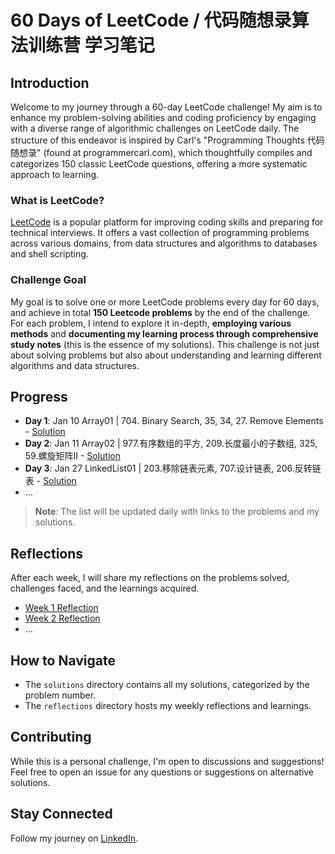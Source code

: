 # 60 Days of LeetCode / 代码随想录算法训练营 学习笔记 

## Introduction

Welcome to my journey through a 60-day LeetCode challenge! My aim is to enhance my problem-solving abilities and coding proficiency by engaging with a diverse range of algorithmic challenges on LeetCode daily. The structure of this endeavor is inspired by Carl's "Programming Thoughts 代码随想录" (found at programmercarl.com), which thoughtfully compiles and categorizes 150 classic LeetCode questions, offering a more systematic approach to learning.

### What is LeetCode?

[LeetCode](https://leetcode.com/) is a popular platform for improving coding skills and preparing for technical interviews. It offers a vast collection of programming problems across various domains, from data structures and algorithms to databases and shell scripting.

### Challenge Goal

My goal is to solve one or more LeetCode problems every day for 60 days, and achieve in total **150 Leetcode problems** by the end of the challenge. For each problem, I intend to explore it in-depth, **employing various methods** and **documenting my learning process through comprehensive study notes** (this is the essence of my solutions). This challenge is not just about solving problems but also about understanding and learning different algorithms and data structures.

## Progress

- **Day 1**: Jan 10 Array01 | 704. Binary Search, 35, 34, 27. Remove Elements - [Solution](https://github.com/Carol915/60-Days-of-Leetcode-/blob/main/Solutions/Day1%20Array01%20%7C%20704.%20Binary%20Search%2C%2035%2C%2034%2C%2027.%20Remove%20Elements.py)
- **Day 2**: Jan 11 Array02 | 977.有序数组的平方, 209.长度最小的子数组, 325, 59.螺旋矩阵II  - [Solution](https://github.com/Carol915/60-Days-of-Leetcode-/blob/main/Solutions/Day2%20Array02%20%7C%20977.有序数组的平方%2C%20209.长度最小的子数组%2C%20325%2C%2059.螺旋矩阵II.py)
- **Day 3**: Jan 27 LinkedList01 | 203.移除链表元素, 707.设计链表, 206.反转链表 - [Solution](https://github.com/Carol915/60-Days-of-Leetcode-/blob/main/Solutions/Day3%20LinkedList01%20%7C%20203.移除链表元素%2C%20707.设计链表%2C%20206.反转链表.pdf)
- ...

> **Note**: The list will be updated daily with links to the problems and my solutions.

## Reflections

After each week, I will share my reflections on the problems solved, challenges faced, and the learnings acquired.

- [Week 1 Reflection](link-to-reflection)
- [Week 2 Reflection](link-to-reflection)
- ...

## How to Navigate

- The `solutions` directory contains all my solutions, categorized by the problem number.
- The `reflections` directory hosts my weekly reflections and learnings.

## Contributing

While this is a personal challenge, I'm open to discussions and suggestions! Feel free to open an issue for any questions or suggestions on alternative solutions.

## Stay Connected

Follow my journey on [LinkedIn](https://www.linkedin.com/in/qitian-xing/).

